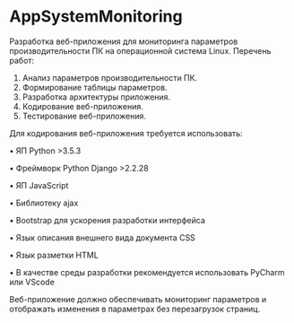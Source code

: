 ﻿# AppSystemMonitoring
Разработка веб-приложения для мониторинга параметров производительности ПК на операционной система Linux.
Перечень работ:
1.	Анализ параметров производительности ПК.
2.	Формирование таблицы параметров.
3.	Разработка архитектуры приложения.
4.	Кодирование веб-приложения.
5.	Тестирование веб-приложения.
   
Для кодирования веб-приложения требуется использовать:

•	ЯП Python >3.5.3

•	Фреймворк Python Django >2.2.28

•	ЯП JavaScript

•	Библиотеку ajax

•	Bootstrap для ускорения разработки интерфейса

•	Язык описания внешнего вида документа CSS

•	Язык разметки HTML

•	В качестве среды разработки рекомендуется использовать PyCharm или VScode

Веб-приложение должно обеспечивать мониторинг параметров и отображать изменения в параметрах без перезагрузок страниц.

